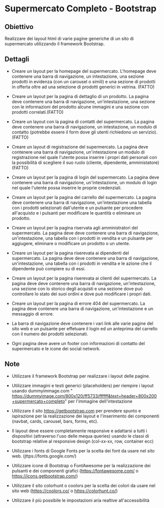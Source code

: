 # Supermercato Completo - Bootstrap 

## Obiettivo

Realizzare dei layout html di varie pagine generiche di un sito di supermercato utilizzando il framework Bootstrap.

## Dettagli
- Creare un layout per la homepage del supermercato. L'homepage deve contenere una barra di navigazione, un intestazione, una sezione prodotti in evidenza (con un carousel o simili) e una sezione di prodotti in offerta oltre ad una selezione di prodotti generici in vetrina. (FATTO)

- Creare un layout per la pagina di dettaglio di un prodotto. La pagina deve contenere una barra di navigazione, un'intestazione, una sezione con le informazioni del prodotto alcune immagini e una sezione con prodotti correlati.(FATTO)

- Creare un layout con la pagina di contatti del supermercato. La pagina deve contenere una barra di navigazione, un intestazione, un modulo di contatto (potrebbe essere il form dove gli utenti richiedono un servizio). (FATTO)

- Creare un layout di registrazione del supermercato. La pagina deve contenere una barra di navigazione, un'intestazione un modulo di registrazione nel quale l'utente possa inserire i propri dati personali con la possibilità di scegliere il suo ruolo (cliente, dipendente, amministatore) (FATTO)

- Creare un layout per la pagina di login del supermercato. La pagina deve contenere una barra di navigazione, un'intestazione, un modulo di login nel quale l'utente possa inserire le proprie credenziali.

- Creare un layout per la pagina del carrello del supermercato. La pagina deve contenere una barra di navigazione, un'intestazione una tabella con i prodotti selezionati dall'utente e un pulsante per procedere all'acquisto e i pulsanti per modificare le quantità o eliminare un prodotto.

- Creare un layout per la pagina riservata agli amministratori del supermercato. La pagina deve deve contenere una barra di navigazione, un'intestazione, una tabella con i prodotti in vendita e un pulsante per aggiugere, eliminare o modificare un prodotto o un utente.

- Creare un layout per la pagina riserevata ai dipendenti del supermercato. La pagina deve deve contenere una barra di navigazione, un'intestazione, una tabella con i prodotti in vendita e le azione che il dipendente può compiere su di essi.

- Creare un layout per la pagina riserevata ai clienti del supermercato. La pagina deve deve contenere una barra di navigazione, un'intestazione, una sezione con lo storico degli acquisti e una sezione dove può controllare  lo stato dei suoi ordini e dove può modificare i propri dati.

- Creare un layout per la pagina di errore 404 del supermercato. La pagina deve contenere una barra di navigazione, un'intestazione e un messaggio di errore.

- La barra di navigazione deve contenere i vari link alle varie pagine del sito web e un pulsante per effetuare il login ed un anteprima del carrello con il numero dei prodotti selezionati.

- Ogni pagina deve avere un footer con informazioni di contatto del supermercato e le icone dei social network.

## Note
- Utilizzare il framework Bootstrap per realizzare i layout delle pagine.

- Utilizzare immagini e testi generici (placeholders) per riempire i layout usando dummyimmage.com
" https://dummyimage.com/800x120/ff5733/ffffff&text=header+800x200+supermercato+completo" per l'immagine dell'intestazione

- Utilizzare il sito https://getbootstrap.com per prendere spunto e ispirazione per la realizzazione dei layout e l'inserimento dei componenti (navbat, cards, carousel, bars, forms, etc).

- Il layout deve essere completamente responsive e adattarsi a tutti i dispositivi (attraverso l'uso delle mequa queries) usando le classi di bootstrap relative al responsive design (col-xx-xx, row, container ecc)

- Utilizzare i fonts di Google Fonts per la scelta dei font da usare nel sito web. (jttps://fonts.google.com/)

- Utilizzare icone di Bootstrap o FontAwesome per la realizzazione dei pulsanti e dei componenti grafici (https://fontawesome.com/ o https://icons.getbootstrap.com/)

- Utilizzare il sito colorhunt o coolors per la scelta dei colori da usare nel sito web (https://coolors.co/ o https://colorhunt.co/)

- Utilizzare il più possibile le impostazioni aria realtive all'accessibilità